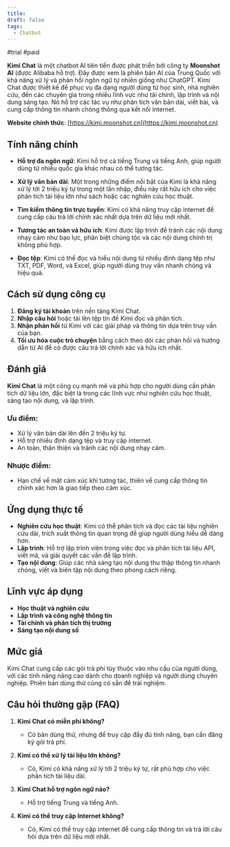 ```yaml
---
title: 
draft: false
tags:
  - Chatbot
---
```

#trial #paid

**Kimi Chat** là một chatbot AI tiên tiến được phát triển bởi công ty **Moonshot AI** (được Alibaba hỗ trợ). Đây được xem là phiên bản AI của Trung Quốc với khả năng xử lý và phản hồi ngôn ngữ tự nhiên giống như ChatGPT. Kimi Chat được thiết kế để phục vụ đa dạng người dùng từ học sinh, nhà nghiên cứu, đến các chuyên gia trong nhiều lĩnh vực như tài chính, lập trình và nội dung sáng tạo. Nó hỗ trợ các tác vụ như phân tích văn bản dài, viết bài, và cung cấp thông tin nhanh chóng thông qua kết nối internet.

**Website chính thức**: [https://kimi.moonshot.cn](https://kimi.moonshot.cn)

## Tính năng chính

- **Hỗ trợ đa ngôn ngữ**: Kimi hỗ trợ cả tiếng Trung và tiếng Anh, giúp người dùng từ nhiều quốc gia khác nhau có thể tương tác.
    
- **Xử lý văn bản dài**: Một trong những điểm nổi bật của Kimi là khả năng xử lý tới 2 triệu ký tự trong một lần nhập, điều này rất hữu ích cho việc phân tích tài liệu lớn như sách hoặc các nghiên cứu học thuật.
    
- **Tìm kiếm thông tin trực tuyến**: Kimi có khả năng truy cập internet để cung cấp câu trả lời chính xác nhất dựa trên dữ liệu mới nhất.
    
- **Tương tác an toàn và hữu ích**: Kimi được lập trình để tránh các nội dung nhạy cảm như bạo lực, phân biệt chủng tộc và các nội dung chính trị không phù hợp.
    
- **Đọc tệp**: Kimi có thể đọc và hiểu nội dung từ nhiều định dạng tệp như TXT, PDF, Word, và Excel, giúp người dùng truy vấn nhanh chóng và hiệu quả.
    

## Cách sử dụng công cụ

1. **Đăng ký tài khoản** trên nền tảng Kimi Chat.
2. **Nhập câu hỏi** hoặc tải lên tệp tin để Kimi đọc và phân tích.
3. **Nhận phản hồi** từ Kimi với các giải pháp và thông tin dựa trên truy vấn của bạn.
4. **Tối ưu hóa cuộc trò chuyện** bằng cách theo dõi các phản hồi và hướng dẫn từ AI để có được câu trả lời chính xác và hữu ích nhất.

## Đánh giá

**Kimi Chat** là một công cụ mạnh mẽ và phù hợp cho người dùng cần phân tích dữ liệu lớn, đặc biệt là trong các lĩnh vực như nghiên cứu học thuật, sáng tạo nội dung, và lập trình.

### Ưu điểm:

- Xử lý văn bản dài lên đến 2 triệu ký tự.
- Hỗ trợ nhiều định dạng tệp và truy cập internet.
- An toàn, thân thiện và tránh các nội dung nhạy cảm.

### Nhược điểm:

- Hạn chế về mặt cảm xúc khi tương tác, thiên về cung cấp thông tin chính xác hơn là giao tiếp theo cảm xúc.

## Ứng dụng thực tế

- **Nghiên cứu học thuật**: Kimi có thể phân tích và đọc các tài liệu nghiên cứu dài, trích xuất thông tin quan trọng để giúp người dùng hiểu dễ dàng hơn.
- **Lập trình**: Hỗ trợ lập trình viên trong việc đọc và phân tích tài liệu API, viết mã, và giải quyết các vấn đề lập trình.
- **Tạo nội dung**: Giúp các nhà sáng tạo nội dung thu thập thông tin nhanh chóng, viết và biên tập nội dung theo phong cách riêng.

## Lĩnh vực áp dụng

- **Học thuật và nghiên cứu**
- **Lập trình và công nghệ thông tin**
- **Tài chính và phân tích thị trường**
- **Sáng tạo nội dung số**

## Mức giá

Kimi Chat cung cấp các gói trả phí tùy thuộc vào nhu cầu của người dùng, với các tính năng nâng cao dành cho doanh nghiệp và người dùng chuyên nghiệp. Phiên bản dùng thử cũng có sẵn để trải nghiệm.

## Câu hỏi thường gặp (FAQ)

1. **Kimi Chat có miễn phí không?**
    
    - Có bản dùng thử, nhưng để truy cập đầy đủ tính năng, bạn cần đăng ký gói trả phí.
2. **Kimi có thể xử lý tài liệu lớn không?**
    
    - Có, Kimi có khả năng xử lý tới 2 triệu ký tự, rất phù hợp cho việc phân tích tài liệu dài.
3. **Kimi Chat hỗ trợ ngôn ngữ nào?**
    
    - Hỗ trợ tiếng Trung và tiếng Anh.
4. **Kimi có thể truy cập Internet không?**
    
    - Có, Kimi có thể truy cập internet để cung cấp thông tin và trả lời câu hỏi dựa trên dữ liệu mới nhất.